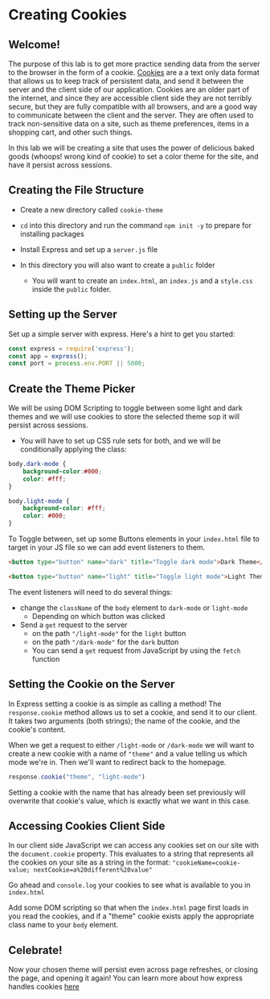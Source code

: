 # Creating Cookies

## Welcome!

The purpose of this lab is to get more practice sending data from the server to the browser in the form of a cookie. [Cookies](https://developer.mozilla.org/en-US/docs/Web/HTTP/Cookies) are a a text only data format that allows us to keep track of persistent data, and send it between the server and the client side of our application. Cookies are an older part of the internet, and since they are accessible client side they are not terribly secure, but they are fully compatible with all browsers, and are a good way to communicate between the client and the server. They are often used to track non-sensitive data on a site, such as theme preferences, items in a shopping cart, and other such things.

In this lab we will be creating a site that uses the power of delicious baked goods (whoops! wrong kind of cookie) to set a color theme for the site, and have it persist across sessions.

## Creating the File Structure

- Create a new directory called `cookie-theme`

- `cd` into this directory and run the command `npm init -y` to prepare for installing packages
- Install Express and set up a `server.js` file
- In this directory you will also want to create a `public` folder
    - You will want to create an `index.html`, an `index.js` and a `style.css` inside the `public` folder.

## Setting up the Server

Set up a simple server with express. Here's a hint to get you started:

```js
const express = require('express');
const app = express();
const port = process.env.PORT || 5000;
```

## Create the Theme Picker

We will be using DOM Scripting to toggle between some light and dark themes and we will use cookies to store the selected theme sop it will persist across sessions.

- You will have to set up CSS rule sets for both, and we will be conditionally applying the class:

```css
body.dark-mode {
    background-color:#000;
    color: #fff;
}

body.light-mode {
    background-color: #fff;
    color: #000;
}
```

To Toggle between, set up some Buttons elements in your `index.html` file to target in your JS file so we can add event listeners to them.

```html
<button type="button" name="dark" title="Toggle dark mode">Dark Theme</button>
```

```html
<button type="button" name="light" title="Toggle light mode">Light Theme</button>
```

The event listeners will need to do several things:

- change the `className` of the `body` element to `dark-mode` or `light-mode`
    - Depending on which button was clicked
- Send a `get` request to the server
    - on the path `"/light-mode"` for the `light` button
    - on the path `"/dark-mode"` for the `dark` button
    - You can send a `get` request from JavaScript by using the `fetch` function

## Setting the Cookie on the Server

In Express setting a cookie is as simple as calling a method! The `response.cookie` method allows us to set a cookie, and send it to our client. It takes two arguments (both strings); the name of the cookie, and the cookie's content.

When we get a request to either `/light-mode` or `/dark-mode` we will want to create a new cookie with a name of `"theme"` and a value telling us which mode we're in. Then we'll want to redirect back to the homepage.

```js
response.cookie("theme", "light-mode")
```

Setting a cookie with the name that has already been set previously will overwrite that cookie's value, which is exactly what we want in this case.

## Accessing Cookies Client Side

In our client side JavaScript we can access any cookies set on our site with the `document.cookie` property. This evaluates to a string that represents all the cookies on your site as a string in the format: `"cookieName=cookie-value; nextCookie=a%20different%20value"`

Go ahead and `console.log` your cookies to see what is available to you in `index.html`

Add some DOM scripting so that when the `index.html` page first loads in you read the cookies, and if a "theme" cookie exists apply the appropriate class name to your `body` element.

## Celebrate!

Now your chosen theme will persist even across page refreshes, or closing the page, and opening it again! You can learn more about how express handles cookies [here](https://expressjs.com/en/api.html#res.cookie)